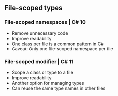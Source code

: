 ## File-scoped types

### File-scoped namespaces | C# 10

* Remove unnecessary code
* Improve readability
* One class per file is a common pattern in C#
* Caveat: Only one file-scoped namespace per file

### File-scoped modifier | C# 11

* Scope a class or type to a file 
* Improve readability
* Another option for managing types
* Can reuse the same type names in other files
